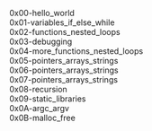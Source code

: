 0x00-hello_world
<br>
0x01-variables_if_else_while
<br>
0x02-functions_nested_loops
<br>
0x03-debugging
<br>
0x04-more_functions_nested_loops
<br>
0x05-pointers_arrays_strings
<br>
0x06-pointers_arrays_strings
<br>
0x07-pointers_arrays_strings
<br>
0x08-recursion
<br>
0x09-static_libraries
<br>
0x0A-argc_argv
<br>
0x0B-malloc_free
<br>

